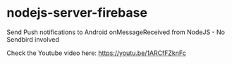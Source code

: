 # nodejs-server-firebase
Send Push notifications to Android onMessageReceived from NodeJS - No Sendbird involved

Check the Youtube video here:
https://youtu.be/1ARCfFZknFc

